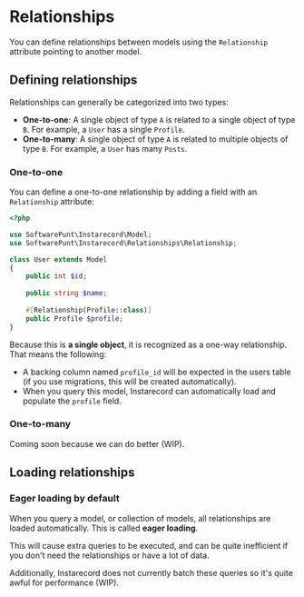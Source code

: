 # Relationships
You can define relationships between models using the `Relationship` attribute pointing to another model.

## Defining relationships
Relationships can generally be categorized into two types:

 - **One-to-one**: A single object of type `A` is related to a single object of type `B`. For example, a `User` has a single `Profile`.
 - **One-to-many**: A single object of type `A` is related to multiple objects of type `B`. For example, a `User` has many `Posts`.

### One-to-one
You can define a one-to-one relationship by adding a field with an `Relationship` attribute:

```php
<?php

use SoftwarePunt\Instarecord\Model;
use SoftwarePunt\Instarecord\Relationships\Relationship;

class User extends Model
{
    public int $id;
    
    public string $name;
    
    #[Relationship(Profile::class)]
    public Profile $profile;
}
```

Because this is **a single object**, it is recognized as a one-way relationship. That means the following:
 - A backing column named `profile_id` will be expected in the users table (if you use migrations, this will be created automatically).
 - When you query this model, Instarecord can automatically load and populate the `profile` field.

### One-to-many
Coming soon because we can do better (WIP).

## Loading relationships

### Eager loading by default
When you query a model, or collection of models, all relationships are loaded automatically. This is called **eager loading**.

This will cause extra queries to be executed, and can be quite inefficient if you don't need the relationships or have a lot of data.

Additionally, Instarecord does not currently batch these queries so it's quite awful for performance (WIP).